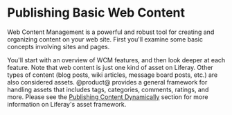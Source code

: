# Publishing Basic Web Content [](id=publishing-basic-web-content)

Web Content Management is a powerful and robust tool for creating and 
organizing content on your web site. First you'll examine some basic
concepts involving sites and pages.

You'll start with an overview of WCM features, and then look deeper at each 
feature. Note that web content is just one kind of asset on Liferay. Other types of content (blog posts, wiki articles, message board posts, etc.) are also considered assets. @product@ provides a general framework for
handling assets that includes tags, categories, comments, ratings, and more.
Please see the [Publishing Content Dynamically](/discover/portal/-/knowledge_base/7-1/publishing-content-dynamically)
section for more information on Liferay's asset framework.
